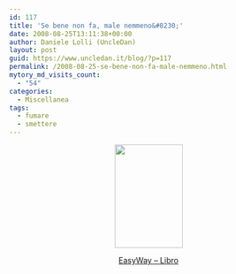 ```yaml
---
id: 117
title: 'Se bene non fa, male nemmeno&#8230;'
date: 2008-08-25T13:11:38+00:00
author: Daniele Lolli (UncleDan)
layout: post
guid: https://www.uncledan.it/blog/?p=117
permalink: /2008-08-25-se-bene-non-fa-male-nemmeno.html
mytory_md_visits_count:
  - "54"
categories:
  - Miscellanea
tags:
  - fumare
  - smettere
---
```

<p style="text-align: center;">
  <img src="http://www.easywayitalia.com/wp-content/uploads/due_libri_fumo.jpg" alt="" width="123" height="187" />
</p>

<p style="text-align: center;">
  <a title="-->" href="http://www.easywayitalia.com/i-nostri-libri/" target="_blank">EasyWay &#8211; Libro</a>
</p>